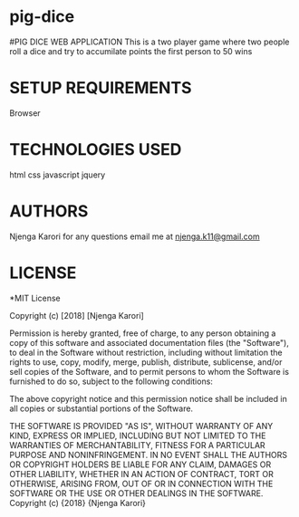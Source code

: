 # pig-dice
#PIG DICE WEB APPLICATION
This is a two player game where two people roll a dice and try to accumilate points the first person to 50 wins

# SETUP REQUIREMENTS

Browser

# TECHNOLOGIES USED
html
css
javascript
jquery

# AUTHORS
Njenga Karori for any questions email me at njenga.k11@gmail.com

# LICENSE

*MIT License

Copyright (c) [2018] [Njenga Karori]

Permission is hereby granted, free of charge, to any person obtaining a copy of this software and associated documentation files (the "Software"), to deal in the Software without restriction, including without limitation the rights to use, copy, modify, merge, publish, distribute, sublicense, and/or sell copies of the Software, and to permit persons to whom the Software is furnished to do so, subject to the following conditions:

The above copyright notice and this permission notice shall be included in all copies or substantial portions of the Software.

THE SOFTWARE IS PROVIDED "AS IS", WITHOUT WARRANTY OF ANY KIND, EXPRESS OR IMPLIED, INCLUDING BUT NOT LIMITED TO THE WARRANTIES OF MERCHANTABILITY, FITNESS FOR A PARTICULAR PURPOSE AND NONINFRINGEMENT. IN NO EVENT SHALL THE AUTHORS OR COPYRIGHT HOLDERS BE LIABLE FOR ANY CLAIM, DAMAGES OR OTHER LIABILITY, WHETHER IN AN ACTION OF CONTRACT, TORT OR OTHERWISE, ARISING FROM, OUT OF OR IN CONNECTION WITH THE SOFTWARE OR THE USE OR OTHER DEALINGS IN THE SOFTWARE. Copyright (c) {2018} {Njenga Karori}
